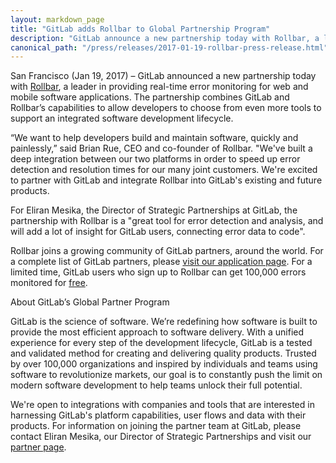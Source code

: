 ```yaml
---
layout: markdown_page
title: "GitLab adds Rollbar to Global Partnership Program"
description: "GitLab announce a new partnership today with Rollbar, a leader in providing real-time error monitoring for web and mobile software applications."
canonical_path: "/press/releases/2017-01-19-rollbar-press-release.html"
---
```


San Francisco (Jan 19, 2017) – GitLab announced a new partnership today with [Rollbar](https://rollbar.com/), a leader in providing real-time error monitoring for web and mobile software applications. The partnership combines GitLab and Rollbar’s capabilities to allow developers to choose from even more tools to support an integrated software development lifecycle.

“We want to help developers build and maintain software, quickly and painlessly,” said Brian Rue, CEO and co-founder of Rollbar. "We've built a deep integration between our two platforms in order to speed up error detection and resolution times for our many joint customers. We're excited to partner with GitLab and integrate Rollbar into GitLab's existing and future products.

For Eliran Mesika, the Director of Strategic Partnerships at GitLab, the partnership with Rollbar is a "great tool for error detection and analysis, and will add a lot of insight for GitLab users, connecting error data to code".

Rollbar joins a growing community of GitLab partners, around the world. For a complete list of GitLab partners, please [visit our application page](/partners/). For a limited time, GitLab users who sign up to Rollbar can get 100,000 errors monitored for [free](https://rollbar.com/gitlab2017/).

About GitLab’s Global Partner Program
 
GitLab is the science of software. We’re redefining how software is built to provide the most efficient approach to software delivery. With a unified experience for every step of the development lifecycle, GitLab is a tested and validated method for creating and delivering quality products. Trusted by over 100,000 organizations and inspired by individuals and teams using software to revolutionize markets, our goal is to constantly push the limit on modern software development to help teams unlock their full potential. 
 
We're open to integrations with companies and tools that are interested in harnessing GitLab's platform capabilities, user flows and data with their products. For information on joining the partner team at GitLab, please contact Eliran Mesika, our Director of Strategic Partnerships and visit our [partner page](/partners/technology-partners/).
